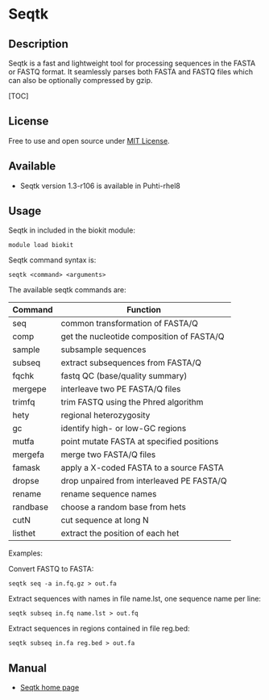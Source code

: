 
# Seqtk

## Description

Seqtk is a fast and lightweight tool for processing sequences in the FASTA or FASTQ format. It seamlessly parses both FASTA and FASTQ files which can also be optionally compressed by gzip.

[TOC]

## License

Free to use and open source under [MIT License](https://github.com/lh3/seqtk/blob/master/LICENSE).

## Available

*  Seqtk version 1.3-r106 is available in Puhti-rhel8

## Usage

Seqtk in included in the biokit module:
```text
module load biokit
```

Seqtk command syntax is:
```text
seqtk <command> <arguments>
```
The available seqtk commands are:

|Command | Function |
|--------|----------------------------------|
|seq     |common transformation of FASTA/Q |
|comp    |get the nucleotide composition of FASTA/Q |
|sample  |subsample sequences |
|subseq  |extract subsequences from FASTA/Q  |
|fqchk   |fastq QC (base/quality summary)  |
|mergepe |interleave two PE FASTA/Q files |
|trimfq  |trim FASTQ using the Phred algorithm |
|hety    |regional heterozygosity |
|gc      |identify high- or low-GC regions |
|mutfa   |point mutate FASTA at specified positions |
|mergefa |merge two FASTA/Q files |
|famask  |apply a X-coded FASTA to a source FASTA |
|dropse  |drop unpaired from interleaved PE FASTA/Q |
|rename  |rename sequence names |
|randbase|choose a random base from hets |
|cutN    |cut sequence at long N |
|listhet |extract the position of each het |

Examples:

Convert FASTQ to FASTA:
```text
seqtk seq -a in.fq.gz > out.fa
```
Extract sequences with names in file name.lst, one sequence name per line:
```text
seqtk subseq in.fq name.lst > out.fq
```
Extract sequences in regions contained in file reg.bed:
```text
seqtk subseq in.fa reg.bed > out.fa
```

## Manual

*   [Seqtk home page](https://github.com/lh3/seqtk)


